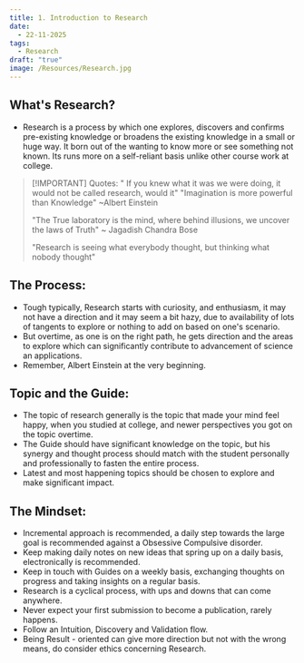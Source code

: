 ```yaml
---
title: 1. Introduction to Research
date:
  - 22-11-2025
tags:
  - Research
draft: "true"
image: /Resources/Research.jpg
---
```

## What's Research?

- Research is a process by which one explores, discovers and confirms pre-existing knowledge or broadens the existing knowledge in a small or huge way. It born out of the wanting to know more or see something not known. Its runs more on a self-reliant basis unlike other course work at college. 


> [!IMPORTANT] Quotes:
>" If you knew what it was we were doing, it would not be called research, would it"
>"Imagination is more powerful than Knowledge" 
>~Albert Einstein
>
>"The True laboratory is the mind, where behind illusions, we uncover the laws of Truth"
>~ Jagadish Chandra Bose
>
>"Research is seeing what everybody thought, but thinking what nobody thought"

## The Process:
- Tough typically, Research starts with curiosity, and enthusiasm, it may not have a direction and it may seem a bit hazy, due to availability of lots of tangents to explore or nothing to add on based on one's scenario.
- But overtime, as one is on the right path, he gets direction and the areas to explore which can significantly contribute to advancement of science an applications.
- Remember, Albert Einstein at the very beginning.

## Topic and the Guide:
- The topic of research generally is the topic that made your mind feel happy, when you studied at college, and newer perspectives you got on the topic overtime.
- The Guide should have significant knowledge on the topic, but his synergy and thought process should match with the student personally and professionally to fasten the entire process.
- Latest and most happening topics should be chosen to explore and make significant impact.

## The Mindset:
- Incremental approach is recommended, a daily step towards the large goal is recommended against a Obsessive Compulsive disorder.
- Keep making daily notes on new ideas that spring up on a daily basis, electronically is recommended.
- Keep in touch with Guides on a weekly basis, exchanging thoughts on progress and taking insights on a regular basis.
- Research is a cyclical process, with ups and downs that can come anywhere.
- Never expect your first submission to become a publication, rarely happens. 
- Follow an Intuition, Discovery and Validation flow.
- Being Result - oriented can give more direction but not with the wrong means, do consider ethics concerning Research. 












